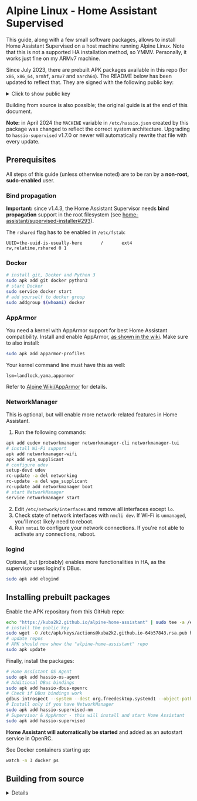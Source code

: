 # Alpine Linux - Home Assistant Supervised

This guide, along with a few small software packages, allows to install Home Assistant Supervised on a host machine running Alpine Linux. Note that this is not a supported HA installation method, so YMMV. Personally, it works just fine on my ARMv7 machine.

Since July 2023, there are prebuilt APK packages available in this repo (for `x86`, `x86_64`, `armhf`, `armv7` and `aarch64`). The README below has been updated to reflect that. They are signed with the following public key:

<details>
<summary>Click to show public key</summary>

```
-----BEGIN PUBLIC KEY-----
MIICIjANBgkqhkiG9w0BAQEFAAOCAg8AMIICCgKCAgEAvrueY+eFZkILqfOsb8T8
oxJ1tfM57VtIPJnGZeuEJchyd6AHbG7CCErdtLMRI7eWXJlAU23erFj6Wp/2zC5x
XgfuE5ekMmq/8WwkvLYl9i9I/tgiFWklHkLAOsY8LkwtuQDeDEt3gMPFheY3uNaN
FMWXKYWmknsQM10IV28TgDPfMLbVh7LagFbsKLWang50N+eGiMwQi+N1fZ/rrpk/
Rco5opHpTOC1i+GTXCcVkuOisTFw741p7fFhWksgN7XZBwDXE472KLWV/he6mAqA
/PbWmZHQxCdL1NwYJS5v9+K/c2sRUGb0dcHjC0bf9etrEg4otY7iydwZnM180mpt
oMRxSLb63OFcfsNtJRu8+Wy/oZ28HzQeEqF9d7Z6o3OrXntoAqRneFNet/GMap5U
1fjDEh79X0sjcZuASTV8hb4VvXR9s8Drw/POnpYdX1wLDSRm+N4Z0CoJDP0+CxVr
y11wSJmgyqkrZRfNyyQBW6H+zL+Pu5F15nq75fUlhE0eoBTi38THGgoGQSikBsHG
UXNr4nUIenfq0fzEYSlPYG3kXe/8FSKvNjUCYhpbwBEmhQ/NRWRfqBnvRS6Si1wP
+glz4VsR26fyMr2uH4SPL5c//GIgdCBZgfYusQsZjnJZkWDD8C61ijxBt+7cA0Sg
FN0IX6Z7106y3qPUktG2f+cCAwEAAQ==
-----END PUBLIC KEY-----
```

</details>

Building from source is also possible; the original guide is at the end of this document.

**Note:** in April 2024 the `MACHINE` variable in `/etc/hassio.json` created by this package was changed to reflect the correct system architecture. Upgrading to `hassio-supervised` v1.7.0 or newer will automatically rewrite that file with every update.

## Prerequisites

All steps of this guide (unless otherwise noted) are to be ran by a **non-root, sudo-enabled** user.

### Bind propagation

**Important:** since v1.4.3, the Home Assistant Supervisor needs **bind propagation** support in the root filesystem (see [home-assistant/supervised-installer#293](https://github.com/home-assistant/supervised-installer/pull/293)).

The `rshared` flag has to be enabled in `/etc/fstab`:

```
UUID=the-uuid-is-usually-here       /       ext4    rw,relatime,rshared 0 1
```

### Docker

```bash
# install git, Docker and Python 3
sudo apk add git docker python3
# start Docker
sudo service docker start
# add yourself to docker group
sudo addgroup $(whoami) docker
```

### AppArmor

You need a kernel with AppArmor support for best Home Assistant compatibility. Install and enable AppArmor, [as shown in the wiki](https://wiki.alpinelinux.org/wiki/AppArmor). Make sure to also install:

```bash
sudo apk add apparmor-profiles
```

Your kernel command line must have this as well:

```
lsm=landlock,yama,apparmor
```

Refer to [Alpine Wiki/AppArmor](https://wiki.alpinelinux.org/wiki/AppArmor) for details.

### NetworkManager

This is optional, but will enable more network-related features in Home Assistant.

1. Run the following commands:

```bash
apk add eudev networkmanager networkmanager-cli networkmanager-tui
# install Wi-Fi support
apk add networkmanager-wifi
apk add wpa_supplicant
# configure udev
setup-devd udev
rc-update -a del networking
rc-update -a del wpa_supplicant
rc-update add networkmanager boot
# start NetworkManager
service networkmanager start
```

2. Edit `/etc/network/interfaces` and remove all interfaces except `lo`.
3. Check state of network interfaces with `nmcli dev`. If Wi-Fi is `unmanaged`, you'll most likely need to reboot.
4. Run `nmtui` to configure your network connections. If you're not able to activate any connections, reboot.

### logind

Optional, but (probably) enables more functionalities in HA, as the supervisor uses logind's DBus.

```bash
sudo apk add elogind
```

## Installing prebuilt packages

Enable the APK repository from this GitHub repo:

```bash
echo "https://kuba2k2.github.io/alpine-home-assistant" | sudo tee -a /etc/apk/repositories
# install the public key
sudo wget -O /etc/apk/keys/actions@kuba2k2.github.io-64b57843.rsa.pub https://raw.githubusercontent.com/kuba2k2/alpine-home-assistant/master/actions@kuba2k2.github.io-64b57843.rsa.pub
# update repos
# APK should now show the "alpine-home-assistant" repo
sudo apk update
```

Finally, install the packages:

```bash
# Home Assistant OS Agent
sudo apk add hassio-os-agent
# Additional DBus bindings
sudo apk add hassio-dbus-openrc
# Check if DBus bindings work
gdbus introspect --system --dest org.freedesktop.systemd1 --object-path /org/freedesktop/systemd1
# Install only if you have NetworkManager
sudo apk add hassio-supervised-nm
# Supervisor & AppArmor - this will install and start Home Assistant
sudo apk add hassio-supervised
```

**Home Assistant will automatically be started** and added as an autostart service in OpenRC.

See Docker containers starting up:

```bash
watch -n 3 docker ps
```

## Building from source

<details>

### Basic setup

**Login as root** to configure sudo, if you haven't done this yet.

```bash
# enable community repository
sed -i '/v3\.\d*\/community/s/^#//' /etc/apk/repositories
# update apk index
apk update
# install sudo
apk add sudo
# abuild seems to require doas, do this if you don't have it
ln -s $(which sudo) /usr/bin/doas
# enable for 'wheel' group
echo "%wheel ALL=(ALL:ALL) ALL" > /etc/sudoers.d/wheel
# same without password
echo "%wheel ALL=(ALL:ALL) NOPASSWD: ALL" > /etc/sudoers.d/wheel-nopw
```

### Environment

(Re)login as a sudo-enabled, non-root user.

```bash
# install Alpine SDK
sudo apk add alpine-sdk
sudo addgroup $(whoami) abuild
sudo mkdir -p /var/cache/distfiles
sudo chgrp abuild /var/cache/distfiles
sudo chmod g+w /var/cache/distfiles
abuild-keygen -a -i # skip if you already have a key
```

Logout and login again.

```bash
cd ~
git clone https://github.com/kuba2k2/alpine-home-assistant
```

### Build packages

Login as a sudo-enabled, non-root user.

```bash
cd ~/alpine-home-assistant/
source build_all.sh
```

### Install

```bash
# Home Assistant OS Agent
sudo apk add --repository ~/packages/alpine-home-assistant hassio-os-agent
# Additional DBus bindings
sudo apk add --repository ~/packages/alpine-home-assistant hassio-dbus-openrc
# Check if DBus bindings work
gdbus introspect --system --dest org.freedesktop.systemd1 --object-path /org/freedesktop/systemd1
# Install only if you have NetworkManager
sudo apk add --repository ~/packages/alpine-home-assistant hassio-supervised-nm
# Supervisor & AppArmor - this will install and start Home Assistant
sudo apk add --repository ~/packages/alpine-home-assistant hassio-supervised
```

See Docker containers starting up:

```bash
watch -n 3 docker ps
```

</details>

